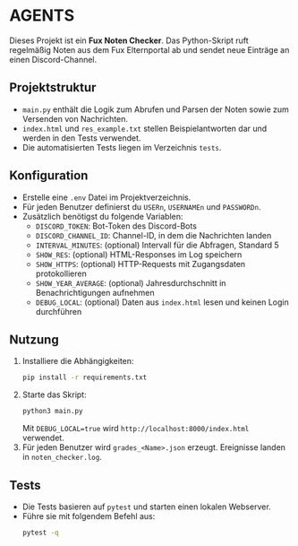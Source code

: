 # AGENTS

Dieses Projekt ist ein **Fux Noten Checker**. Das Python-Skript ruft regelmäßig Noten aus dem Fux Elternportal ab und sendet neue Einträge an einen Discord-Channel.

## Projektstruktur
- `main.py` enthält die Logik zum Abrufen und Parsen der Noten sowie zum Versenden von Nachrichten.
- `index.html` und `res_example.txt` stellen Beispielantworten dar und werden in den Tests verwendet.
- Die automatisierten Tests liegen im Verzeichnis `tests`.

## Konfiguration
- Erstelle eine `.env` Datei im Projektverzeichnis.
- Für jeden Benutzer definierst du `USERn`, `USERNAMEn` und `PASSWORDn`.
- Zusätzlich benötigst du folgende Variablen:
  - `DISCORD_TOKEN`: Bot-Token des Discord-Bots
  - `DISCORD_CHANNEL_ID`: Channel-ID, in dem die Nachrichten landen
  - `INTERVAL_MINUTES`: (optional) Intervall für die Abfragen, Standard 5
  - `SHOW_RES`: (optional) HTML-Responses im Log speichern
  - `SHOW_HTTPS`: (optional) HTTP-Requests mit Zugangsdaten protokollieren
  - `SHOW_YEAR_AVERAGE`: (optional) Jahresdurchschnitt in Benachrichtigungen aufnehmen
  - `DEBUG_LOCAL`: (optional) Daten aus `index.html` lesen und keinen Login durchführen

## Nutzung
1. Installiere die Abhängigkeiten:
   ```bash
   pip install -r requirements.txt
   ```
2. Starte das Skript:
   ```bash
   python3 main.py
   ```
   Mit `DEBUG_LOCAL=true` wird `http://localhost:8000/index.html` verwendet.
3. Für jeden Benutzer wird `grades_<Name>.json` erzeugt. Ereignisse landen in `noten_checker.log`.

## Tests
- Die Tests basieren auf `pytest` und starten einen lokalen Webserver.
- Führe sie mit folgendem Befehl aus:
  ```bash
  pytest -q
  ```